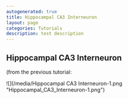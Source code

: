 ```yaml
---
autogenerated: true
title: Hippocampal CA3 Interneuron
layout: page
categories: Tutorials
description: test description
---
```


Hippocampal CA3 Interneuron
---------------------------

(from the previous tutorial:

![](/media/Hippocampal CA3 Interneuron-1.png "Hippocampal_CA3_Interneuron-1.png")


